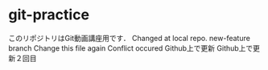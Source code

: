 # git-practice
このリポジトリはGit動画講座用です．
Changed at local repo.
new-feature branch
Change this file again
Conflict occured
Github上で更新
Github上で更新２回目
